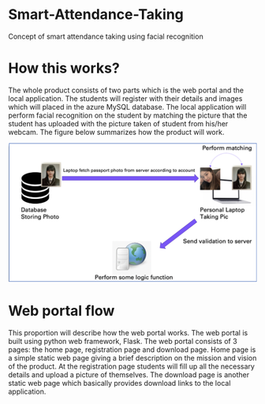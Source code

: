 # Smart-Attendance-Taking
Concept of smart attendance taking using facial recognition 


# How this works? 

The whole product consists of two parts which is the web portal and the local application. The students will register with their details and images which will placed in the azure MySQL database. The local application will perform facial recognition on the student by matching the picture that the student has uploaded with the picture taken of student from his/her webcam. The figure below summarizes how the product will work.


![alt text](https://github.com/aungkhantmoe/Smart-Attendance-Taking/blob/main/concept_photo.png?raw=true)


# Web portal flow

This proportion will describe how the web portal works. The web portal is built using python web framework, Flask. The web portal consists of 3 pages: the home page, registration page and download page. Home page is a simple static web page giving a brief description on the mission and vision of the product. At the registration page students will fill up all the necessary details and upload a picture of themselves. The download page is another static web page which basically provides download links to the local application. 
